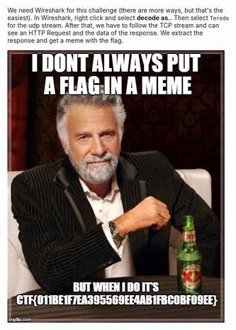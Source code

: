 We need Wireshark for this challenge (there are more ways, but that's the easiest).
In Wireshark, right click and select **decode as..**
Then select `Teredo` for the udp stream.
After that,  we have to follow the TCP stream and can see an HTTP Request and the data of the response.
We extract the response and get a meme with the flag.

![extraction](extract-1416580021.049246-HTTP-Fbq80s4pLGllw1O5Dc.jpg)